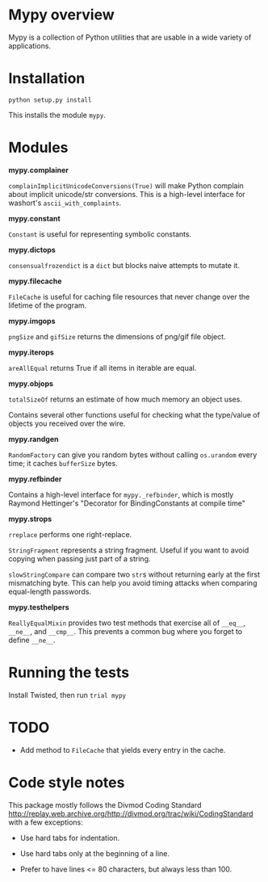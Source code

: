 Mypy overview
=============

Mypy is a collection of Python utilities that are usable in a wide variety
of applications.


Installation
============

`python setup.py install`

This installs the module `mypy`.


Modules
=======

__mypy.complainer__

`complainImplicitUnicodeConversions(True)` will make Python complain
about implicit unicode/str conversions.  This is a high-level interface
for washort's `ascii_with_complaints`.

__mypy.constant__

`Constant` is useful for representing symbolic constants.

__mypy.dictops__

`consensualfrozendict` is a `dict` but blocks naive attempts to mutate
it.

__mypy.filecache__

`FileCache` is useful for caching file resources that never change over
the lifetime of the program.

__mypy.imgops__

`pngSize` and `gifSize` returns the dimensions of png/gif file object.

__mypy.iterops__

`areAllEqual` returns True if all items in iterable are equal.

__mypy.objops__

`totalSizeOf` returns an estimate of how much memory an object uses.

Contains several other functions useful for checking what the
type/value of objects you received over the wire.

__mypy.randgen__

`RandomFactory` can give you random bytes without calling `os.urandom`
every time; it caches `bufferSize` bytes.

__mypy.refbinder__

Contains a high-level interface for `mypy._refbinder`, which is mostly
Raymond Hettinger's "Decorator for BindingConstants at compile time"

__mypy.strops__

`rreplace` performs one right-replace.

`StringFragment` represents a string fragment.  Useful if you want to
avoid copying when passing just part of a string.

`slowStringCompare` can compare two `str`s without returning early
at the first mismatching byte.  This can help you avoid timing attacks
when comparing equal-length passwords.

__mypy.testhelpers__

`ReallyEqualMixin` provides two test methods that exercise all of
`__eq__`, `__ne__`, and `__cmp__`.  This prevents a common bug where you
forget to define `__ne__`.


Running the tests
=================

Install Twisted, then run `trial mypy`


TODO
====

*	Add method to `FileCache` that yields every entry in the cache.


Code style notes
================

This package mostly follows the Divmod Coding Standard
<http://replay.web.archive.org/http://divmod.org/trac/wiki/CodingStandard> with a few exceptions:

*	Use hard tabs for indentation.

*	Use hard tabs only at the beginning of a line.

*	Prefer to have lines <= 80 characters, but always less than 100.
